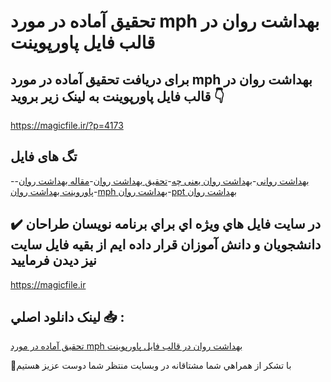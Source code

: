 # تحقیق آماده در مورد mph بهداشت روان در قالب فایل پاورپوینت

## برای دریافت تحقیق آماده در مورد mph بهداشت روان در قالب فایل پاورپوینت به لینک زیر بروید 👇

https://magicfile.ir/?p=4173

## تگ های فایل

-[بهداشت روانی](https://magicfile.ir/product/%d8%aa%d8%ad%d9%82%db%8c%d9%82-mph-%d8%a8%d9%87%d8%af%d8%a7%d8%b4%d8%aa-%d8%b1%d9%88%d8%a7%d9%86-%d8%af%d8%b1-%d9%be%d8%a7%d9%88%d8%b1%d9%be%d9%88%db%8c%d9%86%d8%aa/)-[بهداشت روان یعنی چه](https://magicfile.ir/product/%d8%aa%d8%ad%d9%82%db%8c%d9%82-mph-%d8%a8%d9%87%d8%af%d8%a7%d8%b4%d8%aa-%d8%b1%d9%88%d8%a7%d9%86-%d8%af%d8%b1-%d9%be%d8%a7%d9%88%d8%b1%d9%be%d9%88%db%8c%d9%86%d8%aa/)-[تحقیق بهداشت روان](https://magicfile.ir/product/%d8%aa%d8%ad%d9%82%db%8c%d9%82-mph-%d8%a8%d9%87%d8%af%d8%a7%d8%b4%d8%aa-%d8%b1%d9%88%d8%a7%d9%86-%d8%af%d8%b1-%d9%be%d8%a7%d9%88%d8%b1%d9%be%d9%88%db%8c%d9%86%d8%aa/)-[مقاله بهداشت روان](https://magicfile.ir/product/%d8%aa%d8%ad%d9%82%db%8c%d9%82-mph-%d8%a8%d9%87%d8%af%d8%a7%d8%b4%d8%aa-%d8%b1%d9%88%d8%a7%d9%86-%d8%af%d8%b1-%d9%be%d8%a7%d9%88%d8%b1%d9%be%d9%88%db%8c%d9%86%d8%aa/)-[پاوروینت بهداشت روان](https://magicfile.ir/product/%d8%aa%d8%ad%d9%82%db%8c%d9%82-mph-%d8%a8%d9%87%d8%af%d8%a7%d8%b4%d8%aa-%d8%b1%d9%88%d8%a7%d9%86-%d8%af%d8%b1-%d9%be%d8%a7%d9%88%d8%b1%d9%be%d9%88%db%8c%d9%86%d8%aa/)-[mph بهداشت روان](https://magicfile.ir/product/%d8%aa%d8%ad%d9%82%db%8c%d9%82-mph-%d8%a8%d9%87%d8%af%d8%a7%d8%b4%d8%aa-%d8%b1%d9%88%d8%a7%d9%86-%d8%af%d8%b1-%d9%be%d8%a7%d9%88%d8%b1%d9%be%d9%88%db%8c%d9%86%d8%aa/)-[ppt بهداشت روان](https://magicfile.ir/product/%d8%aa%d8%ad%d9%82%db%8c%d9%82-mph-%d8%a8%d9%87%d8%af%d8%a7%d8%b4%d8%aa-%d8%b1%d9%88%d8%a7%d9%86-%d8%af%d8%b1-%d9%be%d8%a7%d9%88%d8%b1%d9%be%d9%88%db%8c%d9%86%d8%aa/)

## ✔️ در سايت فايل هاي ويژه اي براي برنامه نويسان طراحان دانشجويان و دانش آموزان قرار داده ايم از بقيه فايل سايت نيز ديدن فرماييد

https://magicfile.ir


## لينک دانلود اصلي 📥 :

[تحقیق آماده در مورد mph بهداشت روان در قالب فایل پاورپوینت](https://magicfile.ir/product/%d8%aa%d8%ad%d9%82%db%8c%d9%82-mph-%d8%a8%d9%87%d8%af%d8%a7%d8%b4%d8%aa-%d8%b1%d9%88%d8%a7%d9%86-%d8%af%d8%b1-%d9%be%d8%a7%d9%88%d8%b1%d9%be%d9%88%db%8c%d9%86%d8%aa/) 


🙏با تشکر از همراهي شما مشتاقانه در وبسایت منتظر شما دوست عزیز هستیم

